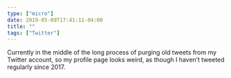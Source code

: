 ```yaml
---
type: ["micro"]
date: 2019-05-09T17:41:11-04:00
title: ""
tags: ["Twitter"]
---
```

Currently in the middle of the long process of purging old tweets from my Twitter account, so my profile page looks weird, as though I haven’t tweeted regularly since 2017.
